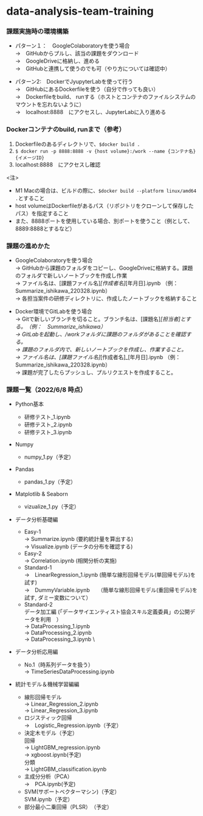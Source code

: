 # data-analysis-team-training


### 課題実施時の環境構築

- パターン１：　GoogleColaboratoryを使う場合 \
  ->　GitHubからプルし、該当の課題をダウンロード \
  ->　GoogleDriveに格納し、進める \
  ->　GitHubと連携して使うのでも可（やり方については確認中）


- パターン2:　DockerでJyupyterLabを使って行う \
  ->　GitHubにあるDockerfileを使う（自分で作っても良い） \
  ->　Dockerfileをbuild、 runする（ホストとコンテナのファイルシステムのマウントを忘れないように） \
  ->　localhost:8888　にアクセスし、JupyterLabに入り進める


### Dockerコンテナのbuild, runまで（参考）
1.  Dockerfileのあるディレクトリで、``` $docker build . ```
2.  ``` $ docker run -p 8888:8888 -v {host volume}:/work --name {コンテナ名} {イメージID} ```
3.  localhost:8888　にアクセスし確認

<注> 
- M1 Macの場合は、ビルドの際に、``` $docker build --platform linux/amd64 . ```とすること
- host volumeはDockerfileがあるパス（リポジトリをクローンして保存したパス）を指定すること
- また、8888ポートを使用している場合、別ポートを使うこと（例として、8889:8888とするなど）


### 課題の進めかた

- GoogleColaboratoryを使う場合 \
  -> GitHubから課題のフォルダをコピーし、GoogleDriveに格納する。課題のフォルダで新しいノートブックを作成し作業　\
  -> ファイル名は、[課題ファイル名]_[作成者名]_[年月日].ipynb （例：　Summarize_ishikawa_220328.ipynb）　\
  -> 各担当案件の研修ディレクトリに、作成したノートブックを格納すること

- Docker環境でGitLabを使う場合 \
  -> Gitで新しいブランチを切ること。ブランチ名は、[課題名]_[担当者]とする。　（例：　Summarize_ishikawa）　\
  -> GitLabを起動し、/workフォルダに課題のフォルダがあることを確認する。　\
  -> 課題のフォルダ内で、新しいノートブックを作成し、作業すること。　\
  -> ファイル名は、[課題ファイル名]_[作成者名]_[年月日].ipynb （例：　Summarize_ishikawa_220328.ipynb）　\
  -> 課題が完了したらプッシュし、プルリクエストを作成すること。


### 課題一覧（2022/6/8 時点）

- Python基本
  - 研修テスト_1.ipynb
  - 研修テスト_2.ipynb
  - 研修テスト_3.ipynb

- Numpy
  - numpy_1.py（予定）
- Pandas
  - pandas_1.py（予定）
- Matplotlib & Seaborn
  - vizualize_1.py（予定）

- データ分析基礎編
  - Easy-1 \
    -> Summarize.ipynb (要約統計量を算出する)\
    -> Visualize.ipynb (データの分布を確認する)
  - Easy-2 \
    -> Correlation.ipynb (相関分析の実施)
  - Standard-1 \
    ->　LinearRegression_1.ipynb (簡単な線形回帰モデル(単回帰モデル)を試す) \
    ->　DummyVariable.ipynb　　（簡単な線形回帰モデル(重回帰モデル)を試す, ダミー変数について）
  - Standard-2 \
    データ加工編 (「データサイエンティスト協会スキル定義委員」の公開データを利用　）　\
      -> DataProcessing_1.ipynb \
      -> DataProcessing_2.ipynb \
      -> DataProcessing_3.ipynb \

- データ分析応用編
  - No.1（時系列データを扱う）　\
    -> TimeSeriesDataProcessing.ipynb

- 統計モデル＆機械学習編編
  - 線形回帰モデル \
    -> Linear_Regression_2.ipynb \
    -> Linear_Regression_3.ipynb
  - ロジスティック回帰 \
    ->　Logistic_Regression.ipynb（予定）
  - 決定木モデル（予定）\
    回帰　\
      -> LightGBM_regression.ipynb \
      -> xgboost.ipynb(予定)　\
    分類　\
      -> LightGBM_classification.ipynb
  - 主成分分析（PCA）\
    ->　PCA.ipynb(予定)
  - SVM(サポートベクターマシン)（予定）\
      SVM.ipynb（予定）
  - 部分最小二乗回帰（PLSR）　（予定）
